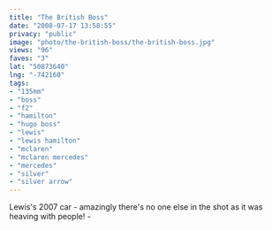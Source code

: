 ```yaml
---
title: "The British Boss"
date: "2008-07-17 13:58:55"
privacy: "public"
image: "photo/the-british-boss/the-british-boss.jpg"
views: "96"
faves: "3"
lat: "50873640"
lng: "-742160"
tags:
- "135mm"
- "boss"
- "f2"
- "hamilton"
- "hugo boss"
- "lewis"
- "lewis hamilton"
- "mclaren"
- "mclaren mercedes"
- "mercedes"
- "silver"
- "silver arrow"
---
```

Lewis's 2007 car - amazingly there's no one else in the shot as it was heaving with people! - <a href="/photos/2008/07/17/the-british-boss"></a>
